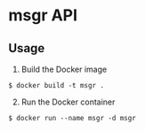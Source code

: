 # msgr API

## Usage
1. Build the Docker image

```shell
$ docker build -t msgr .
```

2. Run the Docker container

```shell
$ docker run --name msgr -d msgr
```
